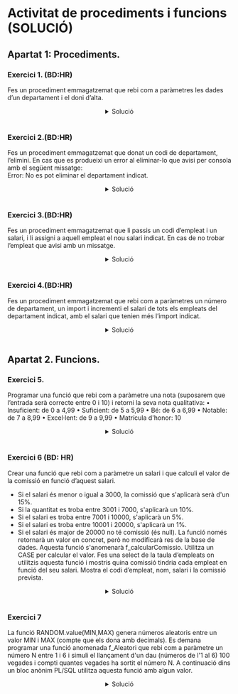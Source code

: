 # Activitat de procediments i funcions (SOLUCIÓ)
## Apartat 1: Procediments.

### Exercici 1. (BD:HR)
Fes un procediment emmagatzemat que rebi com a paràmetres les dades d’un departament i el doni d’alta.  

<center>
<details>
    <summary>Solució</summary>  

```sql
CREATE OR REPLACE FUNCTION NewDepartment(dept_id DEPARTMENTS.DEPARTMENT_ID%TYPE,
                                         dept_name DEPARTMENTS.DEPARTMENT_NAME%TYPE,
                                         loc_id DEPARTMENTS.LOCATION_ID%TYPE) RETURNS VOID

LANGUAGE plpgsql AS $$
BEGIN
   INSERT INTO DEPARTMENTS (department_id,department_name,location_id)
   VALUES(dept_id,dept_name,loc_id);
END;
$$;

SELECT NewDepartment(9999,'FRANCESC',1700)
```
</details>
</br>
</center>



### Exercici 2.(BD:HR)
Fes un procediment emmagatzemat que donat un codi de departament, l’elimini. En cas que es produeixi un error al eliminar-lo que avisi per consola amb el següent missatge:  
Error: No es pot eliminar el departament indicat.

<center>
<details>
    <summary>Solució</summary>  

```sql
CREATE OR REPLACE FUNCTION DeleteDepartment(dept_id DEPARTMENTS.DEPARTMENT_ID%TYPE) RETURNS void 
LANGUAGE plpgsql AS $$
BEGIN
 IF COALESCE(dept_id,0) <> 0 THEN
   DELETE FROM DEPARTMENTS WHERE DEPARTMENT_ID = dept_id;
 END IF;
EXCEPTION
 WHEN OTHERS THEN
    raise exception 'No es pot eliminar el departament indicat';
END;$$;

do $$
DECLARE 
   dept_id DEPARTMENTS.DEPARTMENT_ID%TYPE:= 170;
   x char;
BEGIN
  select DELETEDEPARTMENT(dept_id) into x;
END;$$;
```
</details>
</br>
</center>



### Exercici 3.(BD:HR)
Fes un procediment emmagatzemat que li passis un codi d’empleat i un salari, i li assigni a aquell empleat el nou salari indicat. En cas de no trobar l’empleat que avisi amb un missatge.

<center>
<details>
    <summary>Solució</summary>  

```sql
CREATE OR REPLACE FUNCTION AssignSalary(empl_id EMPLOYEES.EMPLOYEE_ID%TYPE, 
sal EMPLOYEES.SALARY%TYPE) RETURNS void
LANGUAGE plpgsql AS $$
BEGIN
 IF coalesce(empl_id,0) <> 0 THEN
   UPDATE EMPLOYEES SET SALARY = sal WHERE EMPLOYEE_ID = empl_id;
 END IF;
EXCEPTION
 WHEN OTHERS THEN
    raise 'No es pot actualitzar el salari indicat';
END;$$;

SELECT ASSIGNSALARY(104, 12000);
```
</details>
</br>
</center>

### Exercici 4.(BD:HR)
Fes un procediment emmagatzemat que rebi com a paràmetres un número de departament, un import i incrementi el salari de tots els empleats del departament indicat, amb el salari que tenien més l’import indicat.

<center>
<details>
    <summary>Solució</summary>  

```sql
CREATE OR REPLACE FUNCTION AssignSalary(empl_id EMPLOYEES.EMPLOYEE_ID%TYPE, 
sal EMPLOYEES.SALARY%TYPE) 
LANGUAGE plpgsql AS $$
DECLARE
   empleat EMPLOYEES.EMPLOYEE_ID%TYPE;
BEGIN
 IF COALESCE(empl_id,0) <> 0 THEN
   SELECT employee_id 
   INTO empleat
   FROM EMPLOYEES 
   WHERE employee_id = empl_id;
   UPDATE EMPLOYEES SET SALARY = SALARY + sal WHERE EMPLOYEE_ID = empl_id;
 END IF;
EXCEPTION
  WHEN OTHERS THEN
     RAISE 'L''empleat % no existeix', empl_id;
END;$$;

SELECT ASSIGNSALARY(104, 10000);
```
</details>
</br>
</center>

## Apartat 2. Funcions.

### Exercici 5.
Programar una funció que rebi com a paràmetre una nota (suposarem que l’entrada serà correcte entre 0 i 10) i retorni la seva nota qualitativa:
•	Insuficient: de 0 a 4,99
•	Suficient: de 5 a 5,99
•	Bé: de 6 a 6,99
•	Notable: de 7 a 8,99
•	Excel·lent: de 9 a 9,99
•	Matrícula d'honor: 10

<center>
<details>
    <summary>Solució</summary>  

```sql
CREATE OR REPLACE FUNCTION NotaFinal(nota NUMERIC) RETURNS VARCHAR 
LANGUAGE plpgsql AS $$
DECLARE
   resultat VARCHAR(15);
BEGIN
   CASE 
   WHEN nota <5 THEN
      resultat:='Insuficient';
   WHEN nota >=5 AND nota < 6 THEN
      resultat:='Suficient';
   WHEN nota >=6 AND nota < 7 THEN
      resultat:='Be';
   WHEN nota >=7 AND nota < 9 THEN
      resultat:='Notable';
   WHEN nota >=9 AND nota < 10 THEN
      resultat:= 'Excel.lent';
   WHEN nota = 10 THEN
      resultat:='Matricula d''honor';
   ELSE 
      resultat:='Error: La nota ha d''estar entre 0 i 10';
   END CASE;
 RETURN resultat;
END;$$;

do $$
BEGIN
   raise notice 'Nota: %', NOTAFINAL(6);
END;$$;
```
</details>
</br>
</center>

### Exercici 6 (BD: HR)
Crear una funció que rebi com a paràmetre un salari i que calculi el valor de la comissió en funció d’aquest salari.
- Si el salari és menor o igual a 3000, la comissió que s'aplicarà serà d'un 15%.
- Si la quantitat es troba entre 3001 i 7000, s'aplicarà un 10%.
- Si el salari es troba entre 7001 i 10000, s'aplicarà un 5%.
- Si el salari es troba entre 10001 i 20000, s'aplicarà un 1%.
- Si el salari és major de 20000 no té comissió (és null).
La funció només retornarà un valor en concret, però no modificarà res de la base de dades. Aquesta funció s'anomenarà f_calcularComissio.  Utilitza un CASE per calcular el valor.
Fes una select de la taula d’empleats on utilitzis aquesta funció i mostris quina comissió tindria cada empleat en funció del seu salari. Mostra el codi d’empleat, nom, salari i la comissió prevista.

<center>
<details>
    <summary>Solució</summary>  

```sql
CREATE OR REPLACE FUNCTION f_calcularcomissio(salary employees.salary%type) RETURNS NUMERIC 
LANGUAGE plpgsql AS $$
DECLARE
   comissio NUMERIC(2);
BEGIN
   CASE 
      WHEN salary <=3000 THEN
         comissio:=15;
      WHEN salary >=3001 AND salary <= 7000 THEN
         comissio:=10;
      WHEN salary >=7001 AND salary <= 10000 THEN
         comissio:=5;
      WHEN salary >=10001 AND salary <= 20000 THEN
         comissio:=1;
      ELSE
         comissio:=NULL;
   END CASE;
 RETURN comissio;
END;
$$;

SELECT employee_id,salary,f_calcularcomissio(salary) FROM employees;
```
</details>
</br>
</center>

### Exercici 7
La funció RANDOM.value(MIN,MAX) genera números aleatoris entre un valor MIN i MAX (compte que els dona amb decimals). Es demana programar una funció anomenada f_Aleatori que rebi com a paràmetre un número N entre 1 i 6 i simuli el llançament d'un dau (números de l'1 al 6) 100 vegades i compti quantes vegades ha sortit el número N.
A continuació dins un bloc anònim PL/SQL utilitza aquesta funció amb algun valor. 

<center>
<details>
    <summary>Solució</summary>  

```sql
CREATE OR REPLACE FUNCTION f_Aleatori(numero INTEGER) RETURNS INTEGER 
LANGUAGE plpgsql AS $$
DECLARE
   tirades INTEGER:=0;
   tirada INTEGER:=0;
   ntrobat INTEGER:=0;
BEGIN
   WHILE tirades<100 LOOP
      tirada := FLOOR(RANDOM()*6) +1; 
      IF tirada = numero THEN
         ntrobat := ntrobat + 1;
      END IF;
	  tirades := tirades + 1;
	END LOOP;
 RETURN ntrobat;
END;
$$;

SELECT f_aleatori(6)
```
</details>
</br>
</center>
